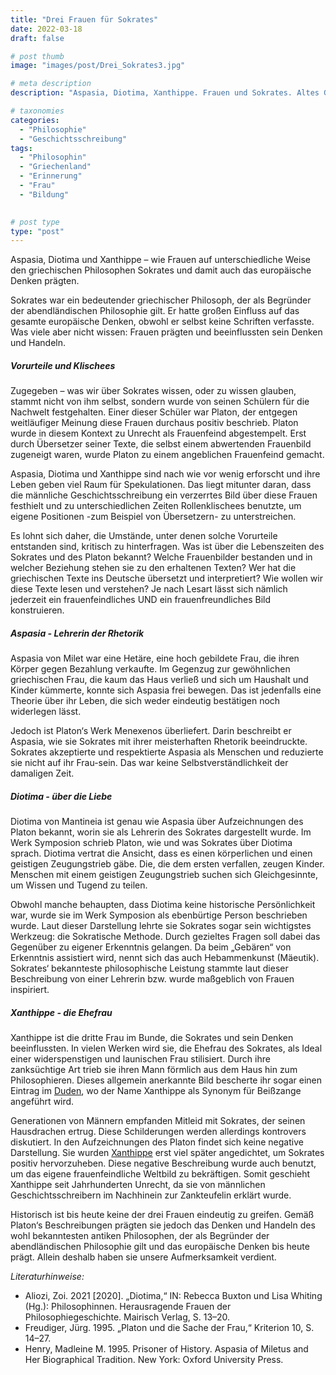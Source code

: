 ```yaml
---
title: "Drei Frauen für Sokrates"
date: 2022-03-18
draft: false

# post thumb
image: "images/post/Drei_Sokrates3.jpg"

# meta description
description: "Aspasia, Diotima, Xanthippe. Frauen und Sokrates. Altes Griechenland. Philosophie."

# taxonomies
categories:
  - "Philosophie"
  - "Geschichtsschreibung"
tags:
  - "Philosophin"
  - "Griechenland"
  - "Erinnerung"
  - "Frau"
  - "Bildung"
 

# post type
type: "post"
---
```


Aspasia, Diotima und Xanthippe – wie Frauen auf unterschiedliche Weise den griechischen Philosophen Sokrates und damit auch das europäische Denken prägten.


Sokrates war ein bedeutender griechischer Philosoph, der als Begründer der abendländischen Philosophie gilt. Er hatte großen Einfluss auf das gesamte europäische Denken, obwohl er selbst keine Schriften verfasste. Was viele aber nicht wissen: Frauen prägten und beeinflussten sein Denken und Handeln.

##### Vorurteile und Klischees

Zugegeben – was wir über Sokrates wissen, oder zu wissen glauben, stammt nicht von ihm selbst, sondern wurde von seinen Schülern für die Nachwelt festgehalten. Einer dieser Schüler war Platon, der entgegen weitläufiger Meinung diese Frauen durchaus positiv beschrieb. Platon wurde in diesem Kontext zu Unrecht als Frauenfeind abgestempelt. Erst durch Übersetzer seiner Texte, die selbst einem abwertenden Frauenbild zugeneigt waren, wurde Platon zu einem angeblichen Frauenfeind gemacht.

Aspasia, Diotima und Xanthippe sind nach wie vor wenig erforscht und ihre Leben geben viel Raum für Spekulationen. Das liegt mitunter daran, dass die männliche Geschichtsschreibung ein verzerrtes Bild über diese Frauen festhielt und zu unterschiedlichen Zeiten Rollenklischees benutzte, um eigene Positionen -zum Beispiel von Übersetzern- zu unterstreichen.

Es lohnt sich daher, die Umstände, unter denen solche Vorurteile entstanden sind, kritisch zu hinterfragen. Was ist über die Lebenszeiten des Sokrates und des Platon bekannt? Welche Frauenbilder bestanden und in welcher Beziehung stehen sie zu den erhaltenen Texten? Wer hat die griechischen Texte ins Deutsche übersetzt und interpretiert? Wie wollen wir diese Texte lesen und verstehen? Je nach Lesart lässt sich nämlich jederzeit ein frauenfeindliches UND ein frauenfreundliches Bild konstruieren.

##### Aspasia - Lehrerin der Rhetorik

Aspasia von Milet war eine Hetäre, eine hoch gebildete Frau, die ihren Körper gegen Bezahlung verkaufte. Im Gegenzug zur gewöhnlichen griechischen Frau, die kaum das Haus verließ und sich um Haushalt und Kinder kümmerte, konnte sich Aspasia frei bewegen. Das ist jedenfalls eine Theorie über ihr Leben, die sich weder eindeutig bestätigen noch widerlegen lässt.

Jedoch ist Platon‘s Werk Menexenos überliefert. Darin beschreibt er Aspasia, wie sie Sokrates mit ihrer meisterhaften Rhetorik beeindruckte. Sokrates akzeptierte und respektierte Aspasia als Menschen und reduzierte sie nicht auf ihr Frau-sein. Das war keine Selbstverständlichkeit der damaligen Zeit.

##### Diotima - über die Liebe

Diotima von Mantineia ist genau wie Aspasia über Aufzeichnungen des Platon bekannt, worin sie als Lehrerin des Sokrates dargestellt wurde. Im Werk Symposion schrieb Platon, wie und was Sokrates über Diotima sprach. Diotima vertrat die Ansicht, dass es einen körperlichen und einen geistigen Zeugungstrieb gäbe. Die, die dem ersten verfallen, zeugen Kinder. Menschen mit einem geistigen Zeugungstrieb suchen sich Gleichgesinnte, um Wissen und Tugend zu teilen. 

Obwohl manche behaupten, dass Diotima keine historische Persönlichkeit war, wurde sie im Werk Symposion als ebenbürtige Person beschrieben wurde. Laut dieser Darstellung lehrte sie Sokrates sogar sein wichtigstes Werkzeug: die Sokratische Methode. Durch gezieltes Fragen soll dabei das Gegenüber zu eigener Erkenntnis gelangen. Da beim „Gebären“ von Erkenntnis assistiert wird, nennt sich das auch Hebammenkunst (Mäeutik). Sokrates‘ bekannteste philosophische Leistung stammte laut dieser Beschreibung von einer Lehrerin bzw. wurde maßgeblich von Frauen inspiriert.

##### Xanthippe - die Ehefrau

Xanthippe ist die dritte Frau im Bunde, die Sokrates und sein Denken beeinflussten. In vielen Werken wird sie, die Ehefrau des Sokrates, als Ideal einer widerspenstigen und launischen Frau stilisiert. Durch ihre zanksüchtige Art trieb sie ihren Mann förmlich aus dem Haus hin zum Philosophieren. Dieses allgemein anerkannte Bild bescherte ihr sogar einen Eintrag im [Duden](https://www.duden.de/rechtschreibung/Xanthippe_Querulantin_Frau), wo der Name Xanthippe als Synonym für Beißzange angeführt wird.

Generationen von Männern empfanden Mitleid mit Sokrates, der seinen Hausdrachen ertrug. Diese Schilderungen werden allerdings kontrovers diskutiert. In den Aufzeichnungen des Platon findet sich keine negative Darstellung. Sie wurden [Xanthippe](https://www.wissenschaft.de/magazin/weitere-themen/verbittert-aber-nicht-zaenkisch/) erst viel später angedichtet, um Sokrates positiv hervorzuheben. Diese negative Beschreibung wurde auch benutzt, um das eigene frauenfeindliche Weltbild zu bekräftigen. Somit geschieht Xanthippe seit Jahrhunderten Unrecht, da sie von männlichen Geschichtsschreibern im Nachhinein zur Zankteufelin erklärt wurde.

Historisch ist bis heute keine der drei Frauen eindeutig zu greifen. Gemäß Platon‘s Beschreibungen prägten sie jedoch das Denken und Handeln des wohl bekanntesten antiken Philosophen, der als Begründer der abendländischen Philosophie gilt und das europäische Denken bis heute prägt. Allein deshalb haben sie unsere Aufmerksamkeit verdient.


*Literaturhinweise:*
- Aliozi, Zoi. 2021 [2020]. „Diotima,“ IN: Rebecca Buxton und Lisa Whiting (Hg.): Philosophinnen. Herausragende Frauen der Philosophiegeschichte. Mairisch Verlag, S. 13–20.
- Freudiger, Jürg. 1995. „Platon und die Sache der Frau,“ Kriterion 10, S. 14–27.
- Henry, Madleine M. 1995. Prisoner of History. Aspasia of Miletus and Her Biographical Tradition. New York: Oxford University Press.
